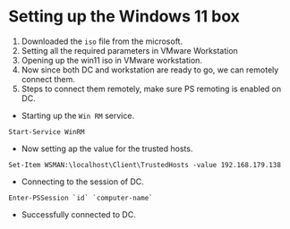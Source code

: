 # Setting up the Windows 11 box 

1. Downloaded the `iso` file from the microsoft.
2. Setting all the required parameters in VMware Workstation
3. Opening up the win11 iso in VMware workstation.
4. Now since both DC and workstation are ready to go, we can remotely connect them.
5. Steps to connect them remotely, make sure PS remoting is enabled on DC.

- Starting up the `Win RM` service.
```shell
Start-Service WinRM
```
- Now setting ap the value for the trusted hosts.
```shell
Set-Item WSMAN:\localhost\Client\TrustedHosts -value 192.168.179.138
```
- Connecting to the session of DC.
```shell
Enter-PSSession `id` `computer-name`
```
- Successfully connected to DC.